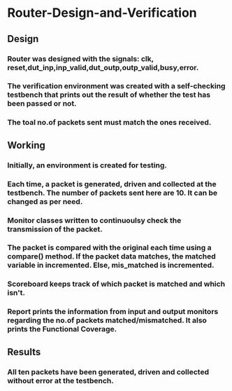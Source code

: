 # Router-Design-and-Verification

## Design
### Router was designed with the signals: clk, reset,dut_inp,inp_valid,dut_outp,outp_valid,busy,error.
### The verification environment was created with a self-checking testbench that prints out the result of whether the test has been passed or not. 
### The toal no.of packets sent must match the ones received.

## Working
### Initially, an environment is created for testing.
### Each time, a packet is generated, driven and collected at the testbench. The number of packets sent here are 10. It can be changed as per need.
### Monitor classes written to continuoulsy check the transmission of the packet.
### The packet is compared with the original each time using a compare() method. If the packet data matches, the matched variable in incremented. Else, mis_matched is incremented. 
### Scoreboard keeps track of which packet is matched and which isn't. 
### Report prints the information from input and output monitors regarding the no.of packets matched/mismatched. It also prints the Functional Coverage.

## Results
### All ten packets have been generated, driven and collected without error at the testbench.
